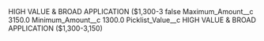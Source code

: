 <?xml version="1.0" encoding="UTF-8"?>
<CustomMetadata xmlns="http://soap.sforce.com/2006/04/metadata" xmlns:xsi="http://www.w3.org/2001/XMLSchema-instance" xmlns:xsd="http://www.w3.org/2001/XMLSchema">
    <label>HIGH VALUE &amp; BROAD APPLICATION ($1,300-3</label>
    <protected>false</protected>
    <values>
        <field>Maximum_Amount__c</field>
        <value xsi:type="xsd:double">3150.0</value>
    </values>
    <values>
        <field>Minimum_Amount__c</field>
        <value xsi:type="xsd:double">1300.0</value>
    </values>
    <values>
        <field>Picklist_Value__c</field>
        <value xsi:type="xsd:string">HIGH VALUE &amp; BROAD APPLICATION ($1,300-3,150)</value>
    </values>
</CustomMetadata>
